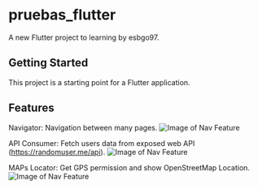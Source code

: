 # pruebas_flutter

A new Flutter project to learning by esbgo97.

## Getting Started

This project is a starting point for a Flutter application.

## Features

Navigator: Navigation between many pages.
![Image of Nav Feature](https://github.com/esbgo97/learning_flutter/tree/master/screenshots/Navigation.png)

API Consumer: Fetch users data from exposed web API (https://randomuser.me/api).
![Image of Nav Feature](https://github.com/esbgo97/learning_flutter/tree/master/screenshots/FetchAPI.png)

MAPs Locator: Get  GPS permission and show OpenStreetMap Location.
![Image of Nav Feature](https://github.com/esbgo97/learning_flutter/tree/master/screenshots/Maps.png)
